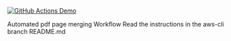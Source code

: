 [![GitHub Actions Demo](https://github.com/mojumah/pdftk-environment/actions/workflows/pdftk-environment.yml/badge.svg)](https://github.com/mojumah/pdftk-environment/actions/workflows/pdftk-environment.yml)

Automated pdf page merging Workflow
Read the instructions in the aws-cli branch README.md
